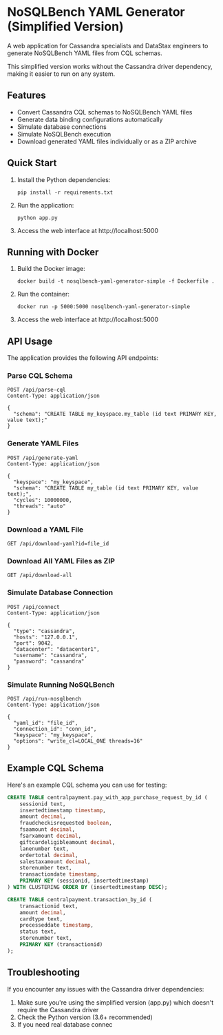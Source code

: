 # NoSQLBench YAML Generator (Simplified Version)

A web application for Cassandra specialists and DataStax engineers to generate NoSQLBench YAML files from CQL schemas.

This simplified version works without the Cassandra driver dependency, making it easier to run on any system.

## Features

- Convert Cassandra CQL schemas to NoSQLBench YAML files
- Generate data binding configurations automatically 
- Simulate database connections
- Simulate NoSQLBench execution
- Download generated YAML files individually or as a ZIP archive

## Quick Start

1. Install the Python dependencies:
   ```
   pip install -r requirements.txt
   ```

2. Run the application:
   ```
   python app.py
   ```

3. Access the web interface at http://localhost:5000

## Running with Docker

1. Build the Docker image:
   ```
   docker build -t nosqlbench-yaml-generator-simple -f Dockerfile .
   ```

2. Run the container:
   ```
   docker run -p 5000:5000 nosqlbench-yaml-generator-simple
   ```

3. Access the web interface at http://localhost:5000

## API Usage

The application provides the following API endpoints:

### Parse CQL Schema

```
POST /api/parse-cql
Content-Type: application/json

{
  "schema": "CREATE TABLE my_keyspace.my_table (id text PRIMARY KEY, value text);"
}
```

### Generate YAML Files

```
POST /api/generate-yaml
Content-Type: application/json

{
  "keyspace": "my_keyspace",
  "schema": "CREATE TABLE my_table (id text PRIMARY KEY, value text);",
  "cycles": 10000000,
  "threads": "auto"
}
```

### Download a YAML File

```
GET /api/download-yaml?id=file_id
```

### Download All YAML Files as ZIP

```
GET /api/download-all
```

### Simulate Database Connection

```
POST /api/connect
Content-Type: application/json

{
  "type": "cassandra",
  "hosts": "127.0.0.1",
  "port": 9042,
  "datacenter": "datacenter1",
  "username": "cassandra",
  "password": "cassandra"
}
```

### Simulate Running NoSQLBench

```
POST /api/run-nosqlbench
Content-Type: application/json

{
  "yaml_id": "file_id",
  "connection_id": "conn_id",
  "keyspace": "my_keyspace",
  "options": "write_cl=LOCAL_ONE threads=16"
}
```

## Example CQL Schema

Here's an example CQL schema you can use for testing:

```sql
CREATE TABLE centralpayment.pay_with_app_purchase_request_by_id (
    sessionid text,
    insertedtimestamp timestamp,
    amount decimal,
    fraudcheckisrequested boolean,
    fsaamount decimal,
    fsarxamount decimal,
    giftcardeligibleamount decimal,
    lanenumber text,
    ordertotal decimal,
    salestaxamount decimal,
    storenumber text,
    transactiondate timestamp,
    PRIMARY KEY (sessionid, insertedtimestamp)
) WITH CLUSTERING ORDER BY (insertedtimestamp DESC);

CREATE TABLE centralpayment.transaction_by_id (
    transactionid text,
    amount decimal,
    cardtype text,
    processeddate timestamp,
    status text,
    storenumber text,
    PRIMARY KEY (transactionid)
);
```

## Troubleshooting

If you encounter any issues with the Cassandra driver dependencies:

1. Make sure you're using the simplified version (app.py) which doesn't require the Cassandra driver
2. Check the Python version (3.6+ recommended)
3. If you need real database connec